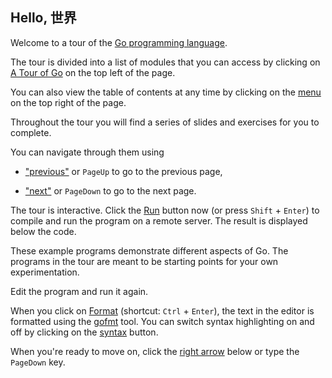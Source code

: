 Hello, 世界
---------

Welcome to a tour of the [Go programming language](/).

The tour is divided into a list of modules that you can access by clicking on [A Tour of Go](javascript:highlight\(".logo"\)) on the top left of the page.

You can also view the table of contents at any time by clicking on the [menu](javascript:highlightAndClick\(".nav"\)) on the top right of the page.

Throughout the tour you will find a series of slides and exercises for you to complete.

You can navigate through them using

*   ["previous"](javascript:highlight\(".prev-page"\)) or `PageUp` to go to the previous page,

*   ["next"](javascript:highlight\(".next-page"\)) or `PageDown` to go to the next page.

The tour is interactive. Click the [Run](javascript:highlightAndClick\("#run"\)) button now (or press `Shift` + `Enter`) to compile and run the program on a remote server. The result is displayed below the code.

These example programs demonstrate different aspects of Go. The programs in the tour are meant to be starting points for your own experimentation.

Edit the program and run it again.

When you click on [Format](javascript:highlightAndClick\("#format"\)) (shortcut: `Ctrl` + `Enter`), the text in the editor is formatted using the [gofmt](/cmd/gofmt/) tool. You can switch syntax highlighting on and off by clicking on the [syntax](javascript:highlightAndClick\(".syntax-checkbox"\)) button.

When you're ready to move on, click the [right arrow](javascript:highlightAndClick\(".next-page"\)) below or type the `PageDown` key.